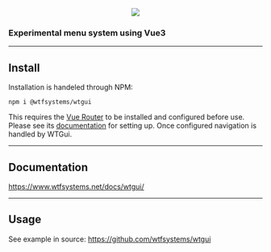 <p align="center"><img src="https://github.com/wtfsystems/wtgui/blob/master/public/wtgui_logo.png"/></p>

### Experimental menu system using Vue3

-----

##  Install

Installation is handeled through NPM:

```
npm i @wtfsystems/wtgui
```

This requires the [Vue Router](https://router.vuejs.org/) to be installed and configured before use.  Please see its [documentation](https://router.vuejs.org/guide/) for setting up.  Once configured navigation is handled by WTGui.

-----

## Documentation
<https://www.wtfsystems.net/docs/wtgui/>

-----

## Usage
See example in source: <https://github.com/wtfsystems/wtgui>
